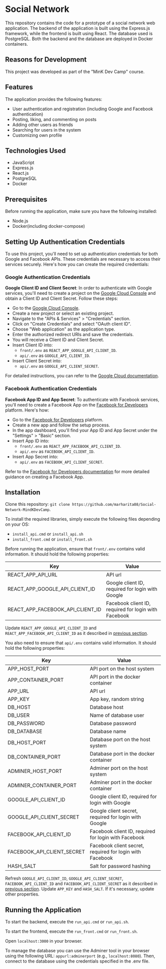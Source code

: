 # Social Network

This repository contains the code for a prototype of a social network web application. The backend of the application is built using the Express.js framework, while the frontend is built using React. The database used is PostgreSQL. Both the backend and the database are deployed in Docker containers.

## Reasons for Development

This project was developed as part of the "MinK Dev Camp" course.

## Features
The application provides the following features:
  - User authentication and registration (including Google and Facebook authentication)
  - Posting, liking, and commenting on posts
  - Adding other users as friends
  - Searching for users in the system
  - Customizing own profile

## Technologies Used

 - JavaScript
 - Express.js
 - React.js
 - PostgreSQL
 - Docker

## Prerequisites

Before running the application, make sure you have the following installed:
- Node.js
- Docker(including docker-compose)

## Setting Up Authentication Credentials

To use this project, you'll need to set up authentication credentials for both Google and Facebook APIs. These credentials are necessary to access their services securely. Here's how you can create the required credentials:

### Google Authentication Credentials

**Google Client ID and Client Secret**: In order to authenticate with Google services, you'll need to create a project on the [Google Cloud Console](https://console.cloud.google.com/) and obtain a Client ID and Client Secret. Follow these steps:

   - Go to the [Google Cloud Console](https://console.cloud.google.com/).
   - Create a new project or select an existing project.
   - Navigate to the "APIs & Services" > "Credentials" section.
   - Click on "Create Credentials" and select "OAuth client ID".
   - Choose "Web application" as the application type.
   - Enter the authorized redirect URIs and save the credentials.
   - You will receive a Client ID and Client Secret. 
   - Insert Client ID into:
     - `front/.env` as `REACT_APP_GOOGLE_API_CLIENT_ID`.
     - `api/.env` as `GOOGLE_API_CLIENT_ID`.
   - Insert Client Secret into:
     - `api/.env` as `GOOGLE_API_CLIENT_SECRET`.

For detailed instructions, you can refer to the [Google Cloud documentation](https://cloud.google.com/docs/authentication/getting-started).

### Facebook Authentication Credentials

**Facebook App ID and App Secret**: To authenticate with Facebook services, you'll need to create a Facebook App on the [Facebook for Developers](https://developers.facebook.com/) platform. Here's how:

   - Go to the [Facebook for Developers](https://developers.facebook.com/) platform.
   - Create a new app and follow the setup process.
   - In the app dashboard, you'll find your App ID and App Secret under the "Settings" > "Basic" section.
   - Insert App ID into:
     - `front/.env` as `REACT_APP_FACEBOOK_API_CLIENT_ID`.
     - `api/.env` as `FACEBOOK_API_CLIENT_ID`. 
   - Insert App Secret into:
     - `api/.env` as `FACEBOOK_API_CLIENT_SECRET`.

Refer to the [Facebook for Developers documentation](https://developers.facebook.com/docs/apps/register) for more detailed guidance on creating a Facebook App.

## Installation

Clone this repository: `git clone https://github.com/marharita08/Social-Network-MindKDevCamp`.

To install the required libraries, simply execute the following files depending on your OS:
  - `install_api.cmd` or `install_api.sh`
  - `install_front.cmd` or `install_front.sh`

Before running the application, ensure that `front/.env` contains valid information. It should hold the following properties:

| Key                              | Value                                                |    
|----------------------------------|------------------------------------------------------|
| REACT_APP_API_URL                | API url                                              |
| REACT_APP_GOOGLE_API_CLIENT_ID   | Google client ID, required for login with Google     |
| REACT_APP_FACEBOOK_API_CLIENT_ID | Facebook client ID, required for login with Facebook |                                                                                                               |

Update `REACT_APP_GOOGLE_API_CLIENT_ID` and `REACT_APP_FACEBOOK_API_CLIENT_ID` as it described in [previous section](#setting-up-authentication-credentials).

You also need to ensure that `api/.env` contains valid information. It should hold the following properties:

| Key                        | Value                                                    |    
|----------------------------|----------------------------------------------------------|
| APP_HOST_PORT              | API port on the host system                              |
| APP_CONTAINER_PORT         | API port in the docker container                         |
| APP_URL                    | API url                                                  |
| APP_KEY                    | App key, random string                                   | 
| DB_HOST                    | Database host                                            |
| DB_USER                    | Name of database user                                    |
| DB_PASSWORD                | Database password                                        |
| DB_DATABASE                | Database name                                            |
| DB_HOST_PORT               | Database port on the host system                         |
| DB_CONTAINER_PORT          | Database port in the docker container                    |
| ADMINER_HOST_PORT          | Adminer port on the host system                          | 
| ADMINER_CONTAINER_PORT     | Adminer port in the docker container                     |
| GOOGLE_API_CLIENT_ID       | Google client ID, required for login with Google         |
| GOOGLE_API_CLIENT_SECRET   | Google client secret, required for login with Google     |
| FACEBOOK_API_CLIENT_ID     | Facebook client ID, required for login with Facebook     |
| FACEBOOK_API_CLIENT_SECRET | Facebook client secret, required for login with Facebook |
| HASH_SALT                  | Salt for password hashing                                |

Refresh `GOOGLE_API_CLIENT_ID`, `GOOGLE_API_CLIENT_SECRET`, `FACEBOOK_API_CLIENT_ID` and `FACEBOOK_API_CLIENT_SECRET` as it described in [previous section](#setting-up-authentication-credentials).
Update `APP_KEY` and `HASH_SALT`. If it's necessary, update other properties.

## Running the Application

To start the backend, execute the `run_api.cmd` or `run_api.sh`.

To start the frontend, execute the `run_front.cmd` or `run_front.sh`.

Open `localhost:3000` in your browser.

To manage the database you can use the Adminer tool in your browser using the following URL: `appurl:adminerport` (e.g., `localhost:8080`).
Then, connect to the database using the credentials specified in the .env file.

